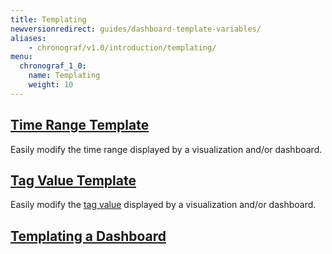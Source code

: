 ```yaml
---
title: Templating
newversionredirect: guides/dashboard-template-variables/
aliases:
    - chronograf/v1.0/introduction/templating/
menu:
  chronograf_1_0:
    name: Templating
    weight: 10
---
```


## [Time Range Template](/chronograf/v1.0/templating/template_time_range/)
Easily modify the time range displayed by a visualization and/or dashboard.

## [Tag Value Template](/chronograf/v1.0/templating/template_tag_values/)
Easily modify the [tag value](/influxdb/v1.0/concepts/glossary/#tag-value) displayed by a visualization and/or dashboard.

## [Templating a Dashboard](/chronograf/v1.0/templating/templating_a_dashboard/)
